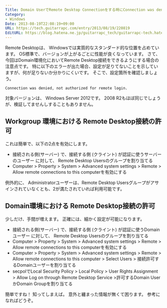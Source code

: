```yaml
---
Title: Domain UserでRemote Desktop Connectionをする時にConnection was denied, not authorized
Category:
- Windows
Date: 2013-08-19T22:08:19+09:00
URL: https://tech.guitarrapc.com/entry/2013/08/19/220819
EditURL: https://blog.hatena.ne.jp/guitarrapc_tech/guitarrapc-tech.hatenablog.com/atom/entry/6802418398340960027
---
```



Remote Desktopは、 Windowsでは実質的なスタンダード的な位置を占めています。 OS標準で、バージョンが上がるごとに性能が良くなっています。 さて、今回はDomain環境化においてRemote Desktop接続をできるようにする場合の注意点です。
特に以下のエラーが出た場合、設定が足りてないことを示していますが、何が足りないか分かりにくいです。 そこで、設定箇所を確認しましょう。

```
Connection was denied, not authorized for remote login.
```

対象バージョンは、 Windows Server 2012です。 2008 R2もほぼ同じでしょうが、検証してませんしすることもありません。

## Workgroup 環境における Remote Desktop接続の許可

これは簡単で、以下の2点を有効にします。

- 接続される側(サーバー) で、接続する側 (クライント) が認証に使うサーバーのユーザー に対して、 Remote Desktop Usersのグループを割り当てる
- Computer > Property > System > Advanced system settings > Remote > Allow remote connections to this computerを有効にする

例外的に、 Administratorユーザーは、Remote Desktop Usersグループがアサインされていなくとも、2が満たされていれば利用可能です。

## Domain環境における Remote Desktop接続の許可

少しだけ、手間が増えます。 正確には、細かく設定が可能になります。

- 接続される側(サーバー) で、接続する側 (クライント) が認証に使うDomainユーザー に対して、 Remote Desktop Usersのグループを割り当てる
- Computer > Property > System > Advanced system settings > Remote > Allow remote connections to this computerを有効にする
- Computer > Property > System > Advanced system settings > Remote > Allow remote connections to this computer > Select Users > 接続許可するDomainユーザーを割り当てる
- secpolでLocal Security Policy > Local Policy > User Rights Assignment > Allow Log on through Remote Desktop Service >許可するDomain UserかDomain Groupを割り当てる

簡単ですね！ 知ってしまえば。 意外と纏まった情報が無くて困ります。 参考になればどうぞ。
